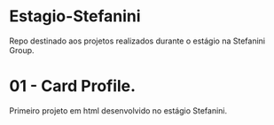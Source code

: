 # Estagio-Stefanini
Repo destinado aos projetos realizados durante o estágio na Stefanini Group.

# 01 - Card Profile.
Primeiro projeto em html desenvolvido no estágio Stefanini.
